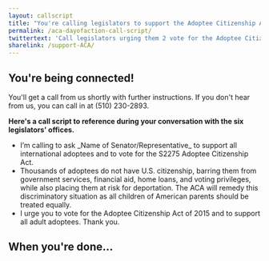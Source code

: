 ```yaml
---
layout: callscript
title: "You're calling legislators to support the Adoptee Citizenship Act"
permalink: /aca-dayofaction-call-script/
twittertext: 'Call legislators urging them 2 vote for the Adoptee Citizenship Act! %23citizenshipforalladoptees'
sharelink: /support-ACA/
---
```

## You're being connected!

You'll get a call from us shortly with further instructions. If you don't hear from us, you can call in at (510) 230-2893. 

__Here's a call script to reference during your conversation with the six legislators' offices.__

<div class="featurebox">
<ul class="script">
<li>I’m calling to ask _Name of Senator/Representative_ to support all international adoptees and to vote for the S2275 Adoptee Citizenship Act.</li>
<li>Thousands of adoptees do not have U.S. citizenship, barring them from government services, financial aid, home loans, and voting privileges, while also placing them at risk for deportation. The ACA will remedy this discriminatory situation as all children of American parents should be treated equally.</li>
<li>I urge you to vote for the Adoptee Citizenship Act of 2015 and to support all adult adoptees. Thank you.
</li></ul>
</div>

## When you're done...